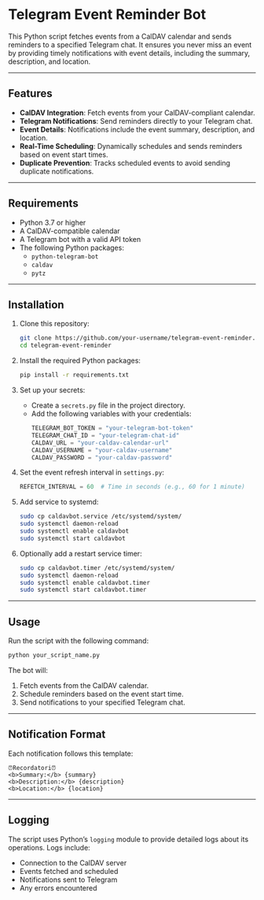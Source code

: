 
# Telegram Event Reminder Bot

This Python script fetches events from a CalDAV calendar and sends reminders to a specified Telegram chat. It ensures you never miss an event by providing timely notifications with event details, including the summary, description, and location.

---

## Features

- **CalDAV Integration**: Fetch events from your CalDAV-compliant calendar.
- **Telegram Notifications**: Send reminders directly to your Telegram chat.
- **Event Details**: Notifications include the event summary, description, and location.
- **Real-Time Scheduling**: Dynamically schedules and sends reminders based on event start times.
- **Duplicate Prevention**: Tracks scheduled events to avoid sending duplicate notifications.

---

## Requirements

- Python 3.7 or higher
- A CalDAV-compatible calendar
- A Telegram bot with a valid API token
- The following Python packages:
  - `python-telegram-bot`
  - `caldav`
  - `pytz`

---

## Installation

1. Clone this repository:
   ```bash
   git clone https://github.com/your-username/telegram-event-reminder.git
   cd telegram-event-reminder
   ```

2. Install the required Python packages:
   ```bash
   pip install -r requirements.txt
   ```

3. Set up your secrets:
   - Create a `secrets.py` file in the project directory.
   - Add the following variables with your credentials:
     ```python
     TELEGRAM_BOT_TOKEN = "your-telegram-bot-token"
     TELEGRAM_CHAT_ID = "your-telegram-chat-id"
     CALDAV_URL = "your-caldav-calendar-url"
     CALDAV_USERNAME = "your-caldav-username"
     CALDAV_PASSWORD = "your-caldav-password"
     ```

4. Set the event refresh interval in `settings.py`:
   ```python
   REFETCH_INTERVAL = 60  # Time in seconds (e.g., 60 for 1 minute)
   ```
   
5. Add service to systemd:
   ```bash
   sudo cp caldavbot.service /etc/systemd/system/
   sudo systemctl daemon-reload
   sudo systemctl enable caldavbot
   sudo systemctl start caldavbot
   ```
   
6. Optionally add a restart service timer:
   ```bash
   sudo cp caldavbot.timer /etc/systemd/system/
   sudo systemctl daemon-reload
   sudo systemctl enable caldavbot.timer
   sudo systemctl start caldavbot.timer
   ```
   
---

## Usage

Run the script with the following command:
```bash
python your_script_name.py
```

The bot will:
1. Fetch events from the CalDAV calendar.
2. Schedule reminders based on the event start time.
3. Send notifications to your specified Telegram chat.

---

## Notification Format

Each notification follows this template:
```
⏰Recordatori⏰
<b>Summary:</b> {summary}
<b>Description:</b> {description}
<b>Location:</b> {location}
```

---

## Logging

The script uses Python’s `logging` module to provide detailed logs about its operations. Logs include:
- Connection to the CalDAV server
- Events fetched and scheduled
- Notifications sent to Telegram
- Any errors encountered

